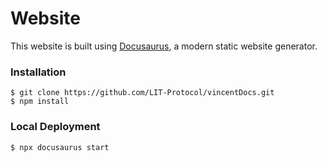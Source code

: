 # Website

This website is built using [Docusaurus](https://docusaurus.io/), a modern static website generator.

### Installation

```
$ git clone https://github.com/LIT-Protocol/vincentDocs.git
$ npm install
```

### Local Deployment

```
$ npx docusaurus start
```
